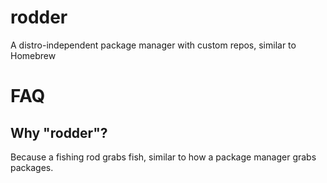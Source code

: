 # rodder
A distro-independent package manager with custom repos, similar to Homebrew

# FAQ

## Why "rodder"?
Because a fishing rod grabs fish, similar to how a package manager grabs packages.
